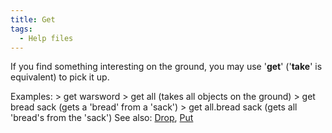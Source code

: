 ```yaml
---
title: Get
tags:
  - Help files
---
```

If you find something interesting on the ground, you may use
'<b>get</b>' ('<b>take</b>' is equivalent) to pick it up.

Examples: \> get warsword \> get all (takes all objects on the ground)
\> get bread sack (gets a 'bread' from a 'sack') \> get all.bread sack
(gets all 'bread's from the 'sack') See also: [Drop](Drop "wikilink"),
[Put](Put "wikilink")
